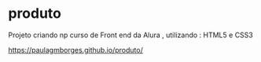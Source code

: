 # produto
Projeto criando np curso de  Front end da Alura , utilizando :
HTML5 e CSS3

 https://paulagmborges.github.io/produto/
